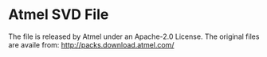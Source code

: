 Atmel SVD File
==============

The file is released by Atmel under an Apache-2.0 License.
The original files are availe from: http://packs.download.atmel.com/

